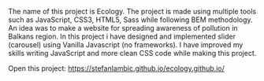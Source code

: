 The name of this project is Ecology.
The project is made using multiple tools such as JavaScript, CSS3, HTML5, Sass while following BEM methodology.
An idea was to make a website for spreading awareness of pollution in Balkans region. 
In this project i have designed and implemented slider (carousel) using Vanilla Javascript (no frameworks).
I have improved my skills writing JavaScript and more clean CSS code while making this project. 

Оpen this project: https://stefanlambic.github.io/ecology.github.io/
